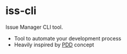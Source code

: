 # iss-cli

Issue Manager CLI tool.

- Tool to automate your development process
- Heavily inspired by [PDD](https://www.yegor256.com/2017/04/05/pdd-in-action.html) concept
